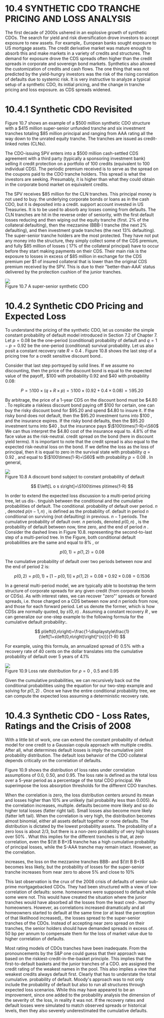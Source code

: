 # 10.4  SYNTHETIC CDO TRANCHE PRICING AND LOSS ANALYSIS  

The first decade of 2000s ushered in an explosive growth of synthetic CDOs. The search for yield and risk diversification drove investors to accept exposure to new assets. For example,. European banks sought exposure to US mortgage assets. The credit derivative market was mature enough to absorb this and make markets in a variety of credits and structures. The demand for exposure drove the CDS spreads often higher than the credit spreads in corporate and sovereign bond markets. Synthetics also allowed the customization of credits and cash flows. The one thing that was not predicted by the yield-hungry investors was the risk of the rising correlation of defaults due to systemic risk. It is very instructive to analyze a typical setup of a synthetic CDO, its initial pricing, and the change in tranche pricing and loss exposure. as CDS spreads widened.  

# 10.4.1 Synthetic CDO Revisited  

Figure 10.7 shows an example of a $\$500$ million synthetic CDO structure with a $\$415$ million super-senior unfunded tranche and six investment tranches totaling $\$85$ million principal and ranging from AAA rating all the way down to the unrated equity tranche. The tranches are issued as credit-linked notes (CLNs).  

The CDO-issuing SPV enters into a $\$500$ million cash-settled CDS agreement with a third party (typically a sponsoring investment bank) selling it credit protection on a portfolio of 100 credits (equivalent to 100 individual CDS). The periodic premium received is to serve as the spread on the coupons paid to the CDO tranche holders. This spread is what the investors are seeking. Presumably, it is higher than what they could obtain in the corporate bond market on equivalent credits.  

The SPV receives $\$85$ million for the CLN tranches. This principal money is not used to buy. the underlying corporate bonds or loans as in the cash CDO, but it is deposited into a credit. support account invested in US Treasuries. It is to be used to absorb any losses coming from defaults. The CLN tranches are hit in the reverse order of seniority, with the first default losses reducing and then wiping out the equity tranche (first. $2\%$ of the collateral defaulting), then the mezzanine (BBB-) tranche (the next $2\%$ defaulting), and then investment grade tranches (the next $13\%$ defaulting). The super-senior tranche holders are the most protected. They have not put any money into the structure, they simply collect some of the CDS premium, and fully $\$85$ million of losses ( $17\%$ of the collateral principal) have to occur before they start making payments on their CDS. Their main risk is the exposure to losses in excess of $\$85$ million in exchange for the CDS premium per $\$1$ of insured collateral that is lower than the original CDS premium received by the SPV. This is due to their "better-than-AAA' status delivered by the protection cushion of the junior tranches.  

![](94dcfac8182184b589a76090556496ac997b31f92ae45efc76cc9c29e65de935.jpg)  
Figure 10.7 A super-senior synthetic CDO  

# 10.4.2 Synthetic CDO Pricing and Expected Loss  

To understand the pricing of the synthetic CDO, let us consider the simple constant probability of default model introduced in Section 7.2 of Chapter 7. Let $p=0.08$ be the one-period (conditional) probability of default and $q=1-p=0.92$ be the one-period (conditional) survival probability. Let us also posit a constant recovery rate $R=0.4$ . Figure 10.8 shows the last step of a pricing tree for a credit sensitive discount bond..  

Consider that last step portrayed by solid lines. If we assume no discounting, then the price of the discount bond is equal to the expected value of the payoff,. $\$100$ with probability 0.92 and $\$40$ with probability 0.08:  

$$
P=\mathbb{5}100\times(q+R\times p)=\mathbb{5}100\times(0.92+0.4\times0.08)=\mathbb{5}95.20
$$  

By arbitrage, the price of a 1-year CDS on the discount bond must be $\$4.80$ . To replicate a riskless discount bond paying off $\$100$ for certain, one can buy the risky discount bond for $\$95.20$ and spend $\$4.80$ to insure it. If the risky bond does not default, then the $\$95.20$ investment turns into $\$100$ , and the insurance expires. If the risky bond defaults, then the $\$95.20$ investment turns into $\$40$ , but the insurance pays $\$100\times(1-R)=\S60$ We can thus interpret the $\$4.80$ cost of the insurance equal to. $4.8\%$ of the face value as the risk-neutral. credit spread on the bond (here in discount yield terms). It is important to note that the credit spread is also equal to the expected risk-neutral loss on the bond. If we define the loss as the loss of principal, then it is equal to zero in the survival state with probability $q=0.92$ , and equal to $\$100\times(1-R)=\S60$ with probability $p=0.08$ . In general,  

![](5a5e1691b4a07f1f70fd3bf6386321091f7d4236fca1e8a2c5a0114e1284efa9.jpg)  
Figure 10.8 A discount bond subject to constant probability of default  

$$
E\left[L o s s\right]=\S100\times p\times(1-R)
$$  

In order to extend the expected loss discussion to a multi-period pricing tree, let us dis-. tinguish between the conditional and the cumulative probabilities of default. The conditional. probability of default over period. $n$ , denoted $p(n-1,n)$ , is defined as the probability of. default in period $n$ conditional on surviving (not defaulting) in previous. $n-1$ periods. The cumulative probability of default over. $n$ periods, denoted $p(0,n)$ , is the probability of default between now, time zero, and the end of period $n$ . Consider the dashed lines in Figure 10.8. representing the second-to-last step of a multi-period tree. In the Figure, both conditional default probabilities are the same and equal to $8\%$ , or  

$$
p\left(0,1\right)=p\left(1,2\right)=0.08
$$  

The cumulative probability of default over two periods between now and the end of period 2 is:  

$$
p\left(0,2\right)=p\left(0,1\right)+[1-p\left(0,1\right)]\times p\left(1,2\right)=0.08+0.92\times0.08=0.1536
$$  

In a general multi-period model, we are typically able to bootstrap the term structure of corporate spreads for any given credit (from corporate bonds or CDSs). As with interest rates, we can recover "zero"' spreads or forward spreads, i.e. those charged on a CDS between now and $n$ periods from now, and those for each forward period. Let us denote the former, which is how CDSs are normally quoted, by $s(0,n)$ . Assuming a constant recovery $R$ , we can generalize our one-step example to the following formula for the cumulative default probability:.  

$$
p\left(0,n\right)=\frac{1-\displaystyle\frac{1}{\left[1+s\left(0,n\right)\right]^{n}}}{1-R}
$$  

For example, using this formula, an annualized spread of $0.5\%$ with a recovery rate of 40 cents on the dollar translates into the cumulative probability of default over 5 years of $4.1\%$  

![](3cd4a0b0becda609a0e5b96954053da8e3fc35634998a3cd59189e2ca06e588e.jpg)  
Figure 10.9 Loss rate distribution for $\rho=0$ , 0.5 and 0.95  

Given the cumulative probabilities, we can recursively back out the conditional probabilities using the equation for our two-step example and solving for $p\left(1,2\right)$ . Once we have the entire conditional probability tree, we can compute the expected loss assuming a deterministic recovery rate.  

# 10.4.3 Synthetic CDO - Loss Rates, Ratings and the Crisis of 2008  

With a little bit of work, one can extend the constant probability of default model for one credit to a Gaussian copula approach with multiple credits. After all, what determines default losses is imply the cumulative joint probability distribution. The default loss behavior of the CDO collateral depends critically on the correlation of defaults.  

Figure 10.9 shows the distribution of loss rates under correlation assumptions of 0.0, 0.50, and 0.95. The loss rate is defined as the total loss over a 5-year period as a percentage of the total CDO principal. We superimpose the loss absorption thresholds for the different CDO tranches.  

When the correlation is zero, the loss distribution centers around its mean and losses higher than $10\%$ are unlikely (tail probability less than 0.005). As the correlation increases, multiple. defaults become more likely and so do higher total losses (fatter right tail). Small losses also become more likely (fatter left tail). When the correlation is very high, the distribution becomes almost binomial, either all assets default together or none defaults. The distribution is dictated by the lowest probability assets. The probability of a zero loss is about 2/3, but there is a non-zero probability of very high losses over $50\%$ . What this implies for the different tranches is that, at zero correlation, even the ${\tt B B+}$ tranche has a high cumulative probability of principal losses, while the S-AAA tranche may remain intact. However, as the correlation.  

increases, the loss on the mezzanine tranches BBB- and ${\tt B B+}$ becomes less likely, but the probability of losses for the super-senior tranche increases from near zero to above $5\%$ and close to $10\%$  

This last observation is the crux of the 2008 crisis of defaults of senior sub-prime mortgagebacked CDOs. They had been structured with a view of low correlation of defaults: some. homeowners were supposed to default while some were not. This would have created the situation where the junior tranches would have absorbed all the losses from the least cred-. itworthy homeowners. However, as correlations increased dramatically and all homeowners started to default at the same time (or at least the perception of that likelihood increased),. the losses spread to the super-senior tranches of the CDOs. Instead of accepting near zero spread on their tranches, the senior holders should have demanded spreads in excess of. 50 bp per annum to compensate them for the loss of market value due to higher correlation of defaults.  

Most rating models of CDOs tranches have been inadequate. From the pronouncements by the S&P one could guess that their approach was based on the riskiest-credit-in-the-basket principle. This implies that the first-to-default baskets and the junior tranches of a CDO. are assigned the credit rating of the weakest names in the pool. This also implies a view that weakest credits always default first. Clearly that has to understate the total cumulative. probability of default. Moody's approach was to not only include the probability of default but also to run all structures through expected loss scenarios. While this may have appeared to be an improvement, since one added to the probability analysis the dimension of the severity of. the loss, in reality it was not. If the recovery rates and default losses were simulated to match observed spreads or historical levels, then they also severely underestimated the cumulative defaults.  
